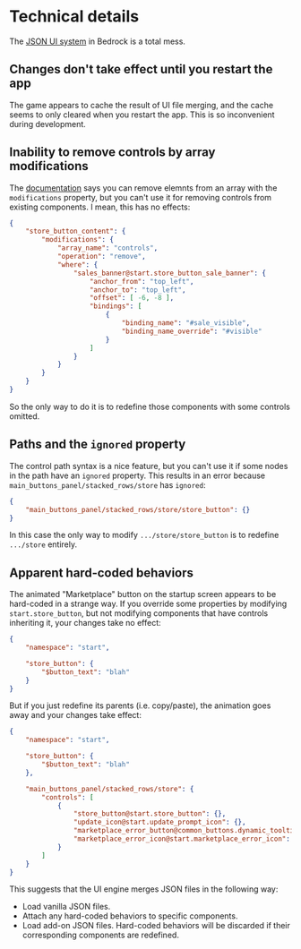 # Technical details

The [JSON UI
system](https://minecraft.gamepedia.com/Tutorials/Bedrock_Edition_creator_guidelines#UI)
in Bedrock is a total mess.


## Changes don't take effect until you restart the app

The game appears to cache the result of UI file merging, and the cache
seems to only cleared when you restart the app. This is so
inconvenient during development.


## Inability to remove controls by array modifications

The
[documentation](https://minecraft.fandom.com/wiki/Tutorials/Bedrock_Edition_creator_guidelines#UI)
says you can remove elemnts from an array with the `modifications`
property, but you can't use it for removing controls from existing
components. I mean, this has no effects:

```json
{
    "store_button_content": {
        "modifications": {
            "array_name": "controls",
            "operation": "remove",
            "where": {
                "sales_banner@start.store_button_sale_banner": {
                    "anchor_from": "top_left",
                    "anchor_to": "top_left",
                    "offset": [ -6, -8 ],
                    "bindings": [
                        {
                            "binding_name": "#sale_visible",
                            "binding_name_override": "#visible"
                        }
                    ]
                }
            }
        }
    }
}
```

So the only way to do it is to redefine those components with some
controls omitted.


## Paths and the `ignored` property

The control path syntax is a nice feature, but you can't use it if
some nodes in the path have an `ignored` property. This results in an
error because `main_buttons_panel/stacked_rows/store` has `ignored`:

```json
{
    "main_buttons_panel/stacked_rows/store/store_button": {}
}
```

In this case the only way to modify `.../store/store_button` is to
redefine `.../store` entirely.


## Apparent hard-coded behaviors

The animated "Marketplace" button on the startup screen appears to be
hard-coded in a strange way. If you override some properties by
modifying `start.store_button`, but not modifying components that have
controls inheriting it, your changes take no effect:

```json
{
    "namespace": "start",

    "store_button": {
        "$button_text": "blah"
    }
}
```

But if you just redefine its parents (i.e. copy/paste), the animation
goes away and your changes take effect:

```json
{
    "namespace": "start",

    "store_button": {
        "$button_text": "blah"
    },

    "main_buttons_panel/stacked_rows/store": {
        "controls": [
            {
                "store_button@start.store_button": {},
                "update_icon@start.update_prompt_icon": {},
                "marketplace_error_button@common_buttons.dynamic_tooltip_notification_panel": {},
                "marketplace_error_icon@start.marketplace_error_icon": {}
            }
        ]
    }
}
```

This suggests that the UI engine merges JSON files in the following
way:

* Load vanilla JSON files.
* Attach any hard-coded behaviors to specific components.
* Load add-on JSON files. Hard-coded behaviors will be discarded if
  their corresponding components are redefined.
